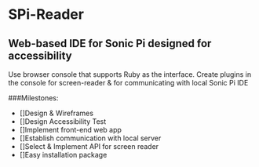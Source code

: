 # SPi-Reader
## Web-based IDE for Sonic Pi designed for accessibility

Use browser console that supports Ruby as the interface. Create plugins in the console for screen-reader & for communicating with local Sonic Pi IDE

###Milestones:
- []Design & Wireframes
- []Design Accessibility Test 
- []Implement front-end web app
- []Establish communication with local server
- []Select & Implement API for screen reader
- []Easy installation package
